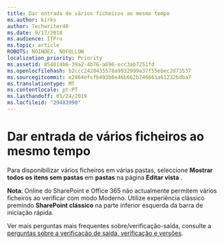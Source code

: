 ```yaml
---
title: Dar entrada de vários ficheiros ao mesmo tempo
ms.author: kirks
author: Techwriter40
ms.date: 9/17/2018
ms.audience: ITPro
ms.topic: article
ROBOTS: NOINDEX, NOFOLLOW
localization_priority: Priority
ms.assetid: 854014b6-39a2-4b76-a696-ecc3ab7251fd
ms.openlocfilehash: b2ccc2428435578a9932999a37f55ebec2d73537
ms.sourcegitcommit: e2864efcfb493b6e46b662b746661a61232bdba7
ms.translationtype: MT
ms.contentlocale: pt-PT
ms.lasthandoff: 01/24/2019
ms.locfileid: "29483990"
---
```

# <a name="check-in-several-files-at-once"></a>Dar entrada de vários ficheiros ao mesmo tempo

Para disponibilizar vários ficheiros em várias pastas, seleccione **Mostrar todos os itens sem pastas** em **pastas** na página **Editar vista** . 
  
 **Nota**: Online do SharePoint e Office 365 não actualmente permitem vários ficheiros ao verificar com modo Moderno. Utilize experiência clássico premindo **SharePoint clássico** na parte inferior esquerda da barra de iniciação rápida. 
  
Ver mais perguntas mais frequentes sobre/verificação-saída, consulte a [perguntas sobre a verificação de saída, verificação e versões](https://go.microsoft.com/fwlink/?linkid=2018786).
  

